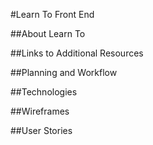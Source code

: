 #Learn To Front End

##About Learn To

##Links to Additional Resources

##Planning and Workflow

##Technologies

##Wireframes

##User Stories
